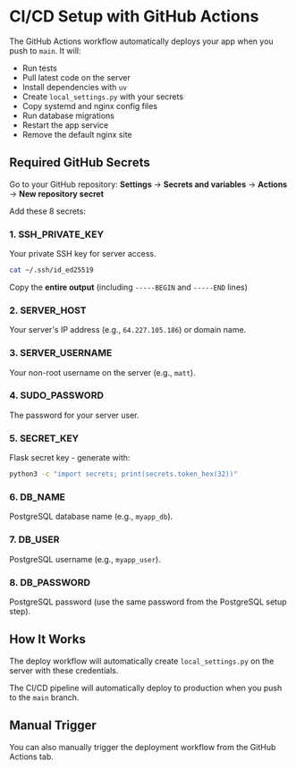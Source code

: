 # CI/CD Setup with GitHub Actions

The GitHub Actions workflow automatically deploys your app when you push to `main`. It will:
- Run tests
- Pull latest code on the server
- Install dependencies with `uv`
- Create `local_settings.py` with your secrets
- Copy systemd and nginx config files
- Run database migrations
- Restart the app service
- Remove the default nginx site

## Required GitHub Secrets

Go to your GitHub repository: **Settings** → **Secrets and variables** → **Actions** → **New repository secret**

Add these 8 secrets:

### 1. SSH_PRIVATE_KEY

Your private SSH key for server access.

```bash
cat ~/.ssh/id_ed25519
```

Copy the **entire output** (including `-----BEGIN` and `-----END` lines)

### 2. SERVER_HOST

Your server's IP address (e.g., `64.227.105.186`) or domain name.

### 3. SERVER_USERNAME

Your non-root username on the server (e.g., `matt`).

### 4. SUDO_PASSWORD

The password for your server user.

### 5. SECRET_KEY

Flask secret key - generate with:

```bash
python3 -c "import secrets; print(secrets.token_hex(32))"
```

### 6. DB_NAME

PostgreSQL database name (e.g., `myapp_db`).

### 7. DB_USER

PostgreSQL username (e.g., `myapp_user`).

### 8. DB_PASSWORD

PostgreSQL password (use the same password from the PostgreSQL setup step).

## How It Works

The deploy workflow will automatically create `local_settings.py` on the server with these credentials.

The CI/CD pipeline will automatically deploy to production when you push to the `main` branch.

## Manual Trigger

You can also manually trigger the deployment workflow from the GitHub Actions tab.

